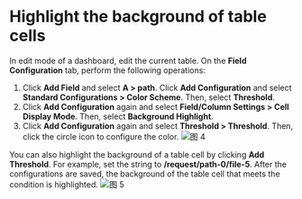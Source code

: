 # Highlight the background of table cells

In edit mode of a dashboard, edit the current table. On the **Field Configuration** tab, perform the following operations:
1. Click **Add Field** and select **A > path**. Click **Add Configuration** and select **Standard Configurations > Color Scheme**. Then, select **Threshold**.
2. Click **Add Configuration** again and select **Field/Column Settings > Cell Display Mode**. Then, select **Background Highlight**.
3. Click **Add Configuration** again and select **Threshold > Threshold**. Then, click the circle icon to configure the color.
![图 4](/img/src/en/visulization/tablePro/cellHighlight/cellHighlight4.png)

You can also highlight the background of a table cell by clicking **Add Threshold**. For example, set the string to **/request/path-0/file-5**. After the configurations are saved, the background of the table cell that meets the condition is highlighted.
![图 5](/img/src/en/visulization/tablePro/cellHighlight/cellHighlight5.png)

